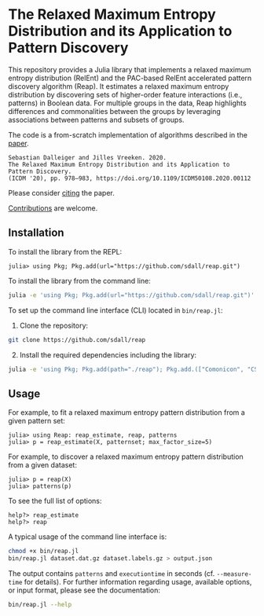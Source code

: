 # The Relaxed Maximum Entropy Distribution and its Application to Pattern Discovery

This repository provides a Julia library that implements a relaxed maximum entropy distribution (RelEnt) and the PAC-based RelEnt accelerated pattern discovery algorithm (Reap). It estimates a relaxed maximum entropy distribution by discovering sets of higher-order feature interactions (i.e., patterns) in Boolean data. For multiple groups in the data, Reap highlights differences and commonalities between the groups by leveraging associations between patterns and subsets of groups.

The code is a from-scratch implementation of algorithms described in the [paper](https://doi.org/10.1109/ICDM50108.2020.00112).

```
Sebastian Dalleiger and Jilles Vreeken. 2020. 
The Relaxed Maximum Entropy Distribution and its Application to Pattern Discovery. 
(ICDM '20), pp. 978–983, https://doi.org/10.1109/ICDM50108.2020.00112
```

Please consider [citing](CITATION.bib) the paper.

[Contributions](CONTRIBUTING.md) are welcome.

## Installation

To install the library from the REPL:
```julia-repl
julia> using Pkg; Pkg.add(url="https://github.com/sdall/reap.git")
```

To install the library from the command line:
```sh
julia -e 'using Pkg; Pkg.add(url="https://github.com/sdall/reap.git")'
```

To set up the command line interface (CLI) located in `bin/reap.jl`:

1. Clone the repository:
```sh
git clone https://github.com/sdall/reap
```
2. Install the required dependencies including the library:
```sh
julia -e 'using Pkg; Pkg.add(path="./reap"); Pkg.add.(["Comonicon", "CSV", "GZip", "JSON"])'
```

## Usage

For example, to fit a relaxed maximum entropy pattern distribution from a given pattern set:
```julia-repl
julia> using Reap: reap_estimate, reap, patterns
julia> p = reap_estimate(X, patternset; max_factor_size=5)
```

For example, to discover a relaxed maximum entropy pattern distribution from a given dataset:
```julia-repl
julia> p = reap(X)
julia> patterns(p)
```

To see the full list of options:
```julia-repl
help?> reap_estimate
help?> reap
```

A typical usage of the command line interface is:
```sh
chmod +x bin/reap.jl
bin/reap.jl dataset.dat.gz dataset.labels.gz > output.json
```
The output contains `patterns` and `executiontime` in seconds (cf. `--measure-time` for details). 
For further information regarding usage, available options, or input format, please see the documentation:
```sh
bin/reap.jl --help
```
